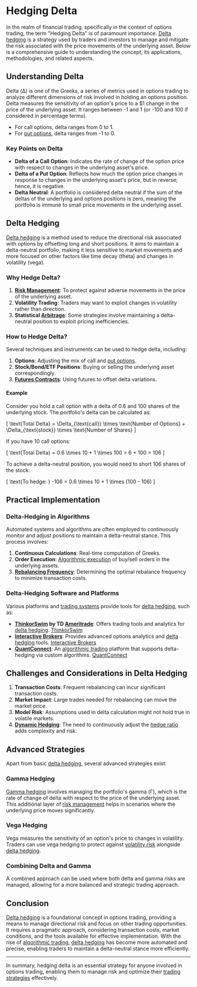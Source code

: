 # Hedging Delta

In the realm of financial trading, specifically in the context of options trading, the term "Hedging Delta" is of paramount importance. [Delta hedging](../d/delta_hedging.md) is a strategy used by traders and investors to manage and mitigate the risk associated with the price movements of the underlying asset. Below is a comprehensive guide to understanding the concept, its applications, methodologies, and related aspects.

## Understanding Delta

Delta (Δ) is one of the Greeks, a series of metrics used in options trading to analyze different dimensions of risk involved in holding an options position. Delta measures the sensitivity of an option's price to a $1 change in the price of the underlying asset. It ranges between -1 and 1 (or -100 and 100 if considered in percentage terms). 

- For call options, delta ranges from 0 to 1.
- For [put options](../p/put_options.md), delta ranges from -1 to 0.

### Key Points on Delta

- **Delta of a Call Option**: Indicates the rate of change of the option price with respect to changes in the underlying asset's price.
- **Delta of a Put Option**: Reflects how much the option price changes in response to changes in the underlying asset's price, but in reverse; hence, it is negative.
- **Delta Neutral**: A portfolio is considered delta neutral if the sum of the deltas of the underlying and options positions is zero, meaning the portfolio is immune to small price movements in the underlying asset.

## Delta Hedging

[Delta hedging](../d/delta_hedging.md) is a method used to reduce the directional risk associated with options by offsetting long and short positions. It aims to maintain a delta-neutral portfolio, making it less sensitive to market movements and more focused on other factors like time decay (theta) and changes in volatility (vega).

### Why Hedge Delta?

1. **[Risk Management](../r/risk_management.md)**: To protect against adverse movements in the price of the underlying asset.
2. **Volatility Trading**: Traders may want to exploit changes in volatility rather than direction.
3. **Statistical [Arbitrage](../a/arbitrage.md)**: Some strategies involve maintaining a delta-neutral position to exploit pricing inefficiencies.

### How to Hedge Delta?

Several techniques and instruments can be used to hedge delta, including:

1. **Options**: Adjusting the mix of call and [put options](../p/put_options.md).
2. **Stock/Bond/ETF Positions**: Buying or selling the underlying asset correspondingly.
3. **[Futures Contracts](../f/futures_contracts.md)**: Using futures to offset delta variations.

#### Example

Consider you hold a call option with a delta of 0.6 and 100 shares of the underlying stock. The portfolio's delta can be calculated as:

\[ \text{Total Delta} = \Delta_{\text{call}} \times \text{Number of Options} + \Delta_{\text{stock}} \times \text{Number of Shares} \]

If you have 10 call options: 

\[ \text{Total Delta} = 0.6 \times 10 + 1 \times 100 = 6 + 100 = 106 \]

To achieve a delta-neutral position, you would need to short 106 shares of the stock:

\[ \text{To hedge: } -106 = 0.6 \times 10 + 1 \times (100 - 106) \]

## Practical Implementation

### Delta-Hedging in Algorithms

Automated systems and algorithms are often employed to continuously monitor and adjust positions to maintain a delta-neutral stance. This process involves:

1. **Continuous Calculations**: Real-time computation of Greeks.
2. **Order Execution**: [Algorithmic execution](../a/algorithmic_execution.md) of buy/sell orders in the underlying assets.
3. **[Rebalancing Frequency](../r/rebalancing_frequency.md)**: Determining the optimal rebalance frequency to minimize transaction costs.

### Delta-Hedging Software and Platforms

Various platforms and [trading systems](../t/trading_systems.md) provide tools for [delta hedging](../d/delta_hedging.md), such as:

- **[ThinkorSwim](../t/thinkorswim.md) by TD [Ameritrade](../a/ameritrade.md)**: Offers trading tools and analytics for [delta hedging](../d/delta_hedging.md). [ThinkorSwim](https://www.tdameritrade.com/tools-and-platforms/thinkorswim/desktop.page)
- **[Interactive Brokers](../i/interactive_brokers.md)**: Provides advanced options analytics and [delta hedging](../d/delta_hedging.md) tools. [Interactive Brokers](https://www.interactivebrokers.com/)
- **[QuantConnect](../q/quantconnect.md)**: An [algorithmic trading](../a/algorithmic_trading.md) platform that supports delta-hedging via custom algorithms. [QuantConnect](https://www.quantconnect.com/)

## Challenges and Considerations in Delta Hedging

1. **Transaction Costs**: Frequent rebalancing can incur significant transaction costs.
2. **Market Impact**: Large trades needed for rebalancing can move the market price.
3. **Model Risk**: Assumptions used in delta calculation might not hold true in volatile markets.
4. **[Dynamic Hedging](../d/dynamic_hedging.md)**: The need to continuously adjust the [hedge ratio](../h/hedge_ratio.md) adds complexity and risk.

## Advanced Strategies

Apart from basic [delta hedging](../d/delta_hedging.md), several advanced strategies exist:

### Gamma Hedging

[Gamma hedging](../g/gamma_hedging.md) involves managing the portfolio's gamma (Γ), which is the rate of change of delta with respect to the price of the underlying asset. This additional layer of [risk management](../r/risk_management.md) helps in scenarios where the underlying price moves significantly.

### Vega Hedging

Vega measures the sensitivity of an option's price to changes in volatility. Traders can use vega hedging to protect against [volatility risk](../v/volatility_risk.md) alongside [delta hedging](../d/delta_hedging.md).

### Combining Delta and Gamma

A combined approach can be used where both delta and gamma risks are managed, allowing for a more balanced and strategic trading approach.

## Conclusion

[Delta hedging](../d/delta_hedging.md) is a foundational concept in options trading, providing a means to manage directional risk and focus on other trading opportunities. It requires a pragmatic approach, considering transaction costs, market conditions, and the tools available for effective implementation. With the rise of [algorithmic trading](../a/algorithmic_trading.md), [delta hedging](../d/delta_hedging.md) has become more automated and precise, enabling traders to maintain a delta-neutral stance more efficiently.

---

In summary, hedging delta is an essential strategy for anyone involved in options trading, enabling them to manage risk and optimize their [trading strategies](../t/trading_strategies.md) effectively.